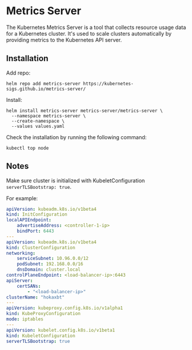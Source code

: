 # Metrics Server

The Kubernetes Metrics Server is a tool that collects resource usage data for a
Kubernetes cluster. It's used to scale clusters automatically by providing
metrics to the Kubernetes API server.

## Installation

Add repo:

```shell
helm repo add metrics-server https://kubernetes-sigs.github.io/metrics-server/
```

Install:

```shell
helm install metrics-server metrics-server/metrics-server \
  --namespace metrics-server \
  --create-namespace \
  --values values.yaml
```

Check the installation by running the following command:

```shell
kubectl top node
```

## Notes

Make sure cluster is initialized with KubeletConfiguration
`serverTLSBootstrap: true`.

For example:

```yaml
apiVersion: kubeadm.k8s.io/v1beta4
kind: InitConfiguration
localAPIEndpoint:
    advertiseAddress: <controller-1-ip>
    bindPort: 6443
---
apiVersion: kubeadm.k8s.io/v1beta4
kind: ClusterConfiguration
networking:
    serviceSubnet: 10.96.0.0/12
    podSubnet: 192.168.0.0/16
    dnsDomain: cluster.local
controlPlaneEndpoint: <load-balancer-ip>:6443
apiServer:
    certSANs:
        - "<load-balancer-ip>"
clusterName: "hokaxbt"
---
apiVersion: kubeproxy.config.k8s.io/v1alpha1
kind: KubeProxyConfiguration
mode: iptables
---
apiVersion: kubelet.config.k8s.io/v1beta1
kind: KubeletConfiguration
serverTLSBootstrap: true
```
